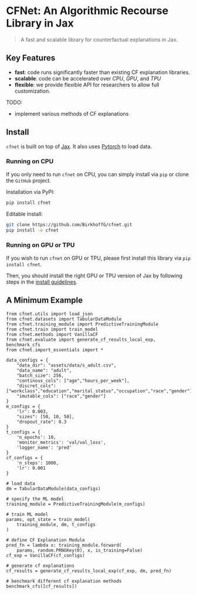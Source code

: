 # CFNet: An Algorithmic Recourse Library in Jax
> A fast and scalable library for counterfactual explanations in Jax.


## Key Features

- **fast**: code runs significantly faster than existing CF explanation libraries.
- **scalable**: code can be accelerated over *CPU*, *GPU*, and *TPU*
- **flexible**: we provide flexible API for researchers to allow full customization.


TODO: 
- implement various methods of CF explanations


## Install

`cfnet` is built on top of [Jax](https://jax.readthedocs.io/en/latest/index.html). It also uses [Pytorch](https://pytorch.org/) to load data.

### Running on CPU

If you only need to run `cfnet` on CPU, you can simply install via `pip` or clone the `GitHub` project.

Installation via PyPI:
```bash
pip install cfnet
```

Editable Install:
```bash
git clone https://github.com/BirkhoffG/cfnet.git
pip install -e cfnet
```

### Running on GPU or TPU

If you wish to run `cfnet` on GPU or TPU, please first install this library via `pip install cfnet`.

Then, you should install the right GPU or TPU version of Jax by following steps in the [install guidelines](https://github.com/google/jax#installation).



## A Minimum Example

```
from cfnet.utils import load_json
from cfnet.datasets import TabularDataModule
from cfnet.training_module import PredictiveTrainingModule
from cfnet.train import train_model
from cfnet.methods import VanillaCF
from cfnet.evaluate import generate_cf_results_local_exp, benchmark_cfs
from cfnet.import_essentials import *

data_configs = {
    "data_dir": "assets/data/s_adult.csv",
    "data_name": "adult",
    "batch_size": 256,
    "continous_cols": ["age","hours_per_week"],
    "discret_cols": ["workclass","education","marital_status","occupation","race","gender"],
    "imutable_cols": ["race","gender"]
}
m_configs = {
    'lr': 0.003,
    "sizes": [50, 10, 50],
    "dropout_rate": 0.3
}
t_configs = {
    'n_epochs': 10,
    'monitor_metrics': 'val/val_loss',
    'logger_name': 'pred'
}
cf_configs = {
    'n_steps': 1000,
    'lr': 0.001
}

# load data
dm = TabularDataModule(data_configs)

# specify the ML model 
training_module = PredictiveTrainingModule(m_configs)

# train ML model
params, opt_state = train_model(
    training_module, dm, t_configs
)

# define CF Explanation Module
pred_fn = lambda x: training_module.forward(
    params, random.PRNGKey(0), x, is_training=False)
cf_exp = VanillaCF(cf_configs)

# generate cf explanations
cf_results = generate_cf_results_local_exp(cf_exp, dm, pred_fn)

# benchmark different cf explanation methods
benchmark_cfs([cf_results])
```
